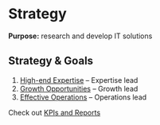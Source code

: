 # Strategy

**Purpose:** research and develop IT solutions

## Strategy & Goals

1. [High-end Expertise](expertise.md) – Expertise lead
2. [Growth Opportunities](opportunities.md) – Growth lead
3. [Effective Operations](http://docs.seductive-cloud.com/display/SP/Effective+Operations) – Operations lead

Check out [KPIs and Reports](https://docs.google.com/spreadsheets/d/1epM2aFnLFn3F1SnzkvQrVUzJeFgByMQJ7bi5uj2TBbE/edit#gid=274159345)




